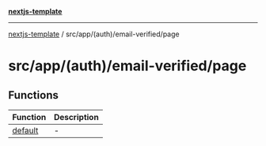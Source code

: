 [**nextjs-template**](README.md)

---

[nextjs-template](README.md) / src/app/(auth)/email-verified/page

# src/app/(auth)/email-verified/page

## Functions

| Function                                                            | Description |
| ------------------------------------------------------------------- | ----------- |
| [default](<src.app.(auth).email-verified.page.Function.default.md>) | -           |

